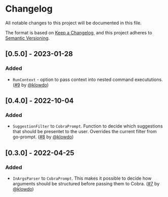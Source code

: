 # Changelog

All notable changes to this project will be documented in this file.

The format is based on [Keep a Changelog](https://keepachangelog.com/en/1.0.0/),
and this project adheres to [Semantic Versioning](https://semver.org/spec/v2.0.0.html).

## [0.5.0] - 2023-01-28

### Added

- `RunContext` - option to pass context into nested command execututions. ([#9](https://github.com/tengteng/cobra-prompt/pull/9) by [@klowdo](https://github.com/klowdo))

## [0.4.0] - 2022-10-04

### Added

- `SuggestionFilter` to `CobraPrompt`. Function to decide which suggestions that should be presentet to the user. Overrides the current filter from go-prompt. ([#8](https://github.com/tengteng/cobra-prompt/pull/8) by [@klowdo](https://github.com/klowdo))

## [0.3.0] - 2022-04-25

### Added

- `InArgsParser` to `CobraPrompt`. This makes it possible to decide how arguments should be structured before passing them to Cobra. ([#7](https://github.com/tengteng/cobra-prompt/pull/7) by [@klowdo](https://github.com/klowdo))
